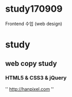 # study170909
Frontend 수업 (web design)

# study
## web copy study
### HTML5 & CSS3 & jQuery
''
http://hanpixel.com
''

